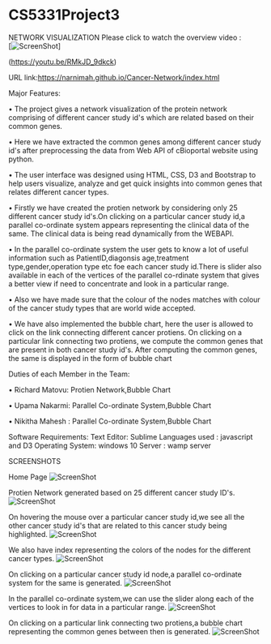 # CS5331Project3

 NETWORK VISUALIZATION
Please click to watch the overview video :<br>
[![ScreenShot](http://img.youtube.com/vi/RMkJD_9dkck/0.jpg)]

(https://youtu.be/RMkJD_9dkck)

URL link:https://narnimah.github.io/Cancer-Network/index.html

Major Features:

•	The project gives a network visualization of the protein network comprising of different cancer study id's which are related based on their common genes.

•	Here we have extracted the common genes among different cancer study id's after preprocessing the data from Web API of cBioportal website using python.

•	The user interface was designed using HTML, CSS, D3 and Bootstrap to help users visualize, analyze and get quick insights into common genes that relates different cancer types.

•	Firstly we have created the protien network by considering only 25 different cancer study id's.On clicking on a particular cancer study id,a parallel co-ordinate system appears representing the clinical data of the same. The clinical data is being read dynamically from the WEBAPI.

•	In the parallel co-ordinate system the user gets to know a lot of useful information such as PatientID,diagonsis age,treatment type,gender,operation type etc foe each cancer study id.There is slider also available in each of the vertices of the parallel co-rdinate system that gives a better view if need to concentrate and look in a particular range.

•	Also we have made sure that the colour of the nodes matches with colour of the cancer study types that are world wide accepted.

•	We have also implemented the bubble chart, here the user is allowed to click on the link connecting different cancer protiens. On clicking on  a particular link connecting two protiens, we compute the common genes that are present in both cancer study id's. After computing the common genes, the same is displayed in the form of bubble chart



Duties of each Member in the Team:

•	Richard Matovu: Protien Network,Bubble Chart

•	Upama Nakarmi:  Parallel Co-ordinate System,Bubble Chart

•	Nikitha Mahesh : Parallel Co-ordinate System,Bubble Chart

Software Requirements:
Text Editor: Sublime
Languages used : javascript and D3
Operating System: windows 10
Server : wamp server

SCREENSHOTS

Home Page 
![ScreenShot](https://github.com/matrich/CS5331Project3/blob/master/new_homepg.PNG)

Protien Network generated based on 25 different cancer study ID's.
![ScreenShot](https://github.com/matrich/CS5331Project3/blob/master/new_protien_network.PNG)

On hovering the mouse over a particular cancer study id,we see all the other cancer study id's that are related to this cancer study being highlighted.
![ScreenShot](https://github.com/matrich/CS5331Project3/blob/master/new_protien_related.png)

We also have index representing the colors of the nodes for the different cancer types.
![ScreenShot](https://github.com/matrich/CS5331Project3/blob/master/index.PNG)

On clicking on a particular cancer study id node,a parallel co-ordinate system for the same is generated.
![ScreenShot](https://github.com/matrich/CS5331Project3/blob/master/new_parallel_coord.PNG)

In the parallel co-ordinate system,we can use the slider along each of the vertices to look in for data in a particular range.
![ScreenShot](https://github.com/matrich/CS5331Project3/blob/master/new_parallel_slider.PNG)

On clicking on a particular link connecting two protiens,a bubble chart representing the common genes between then is generated.
![ScreenShot](https://github.com/matrich/CS5331Project3/blob/master/new_bubble.PNG)

